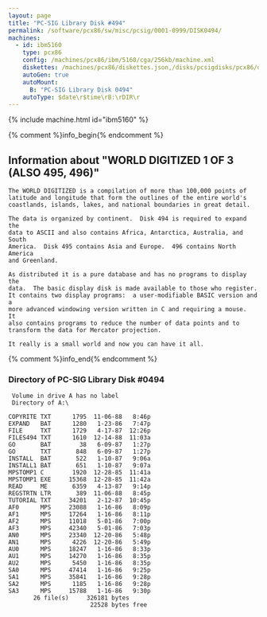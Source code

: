 ```yaml
---
layout: page
title: "PC-SIG Library Disk #494"
permalink: /software/pcx86/sw/misc/pcsig/0001-0999/DISK0494/
machines:
  - id: ibm5160
    type: pcx86
    config: /machines/pcx86/ibm/5160/cga/256kb/machine.xml
    diskettes: /machines/pcx86/diskettes.json,/disks/pcsigdisks/pcx86/diskettes.json
    autoGen: true
    autoMount:
      B: "PC-SIG Library Disk 0494"
    autoType: $date\r$time\rB:\rDIR\r
---
```


{% include machine.html id="ibm5160" %}

{% comment %}info_begin{% endcomment %}

## Information about "WORLD DIGITIZED 1 OF 3 (ALSO 495, 496)"

    The WORLD DIGITIZED is a compilation of more than 100,000 points of
    latitude and longitude that form the outlines of the entire world's
    coastlands, islands, lakes, and national boundaries in great detail.
    
    The data is organized by continent.  Disk 494 is required to expand the
    data to ASCII and also contains Africa, Antarctica, Australia, and South
    America.  Disk 495 contains Asia and Europe.  496 contains North
    America
    and Greenland.
    
    As distributed it is a pure database and has no programs to display the
    data.  The basic display disk is made available to those who register.
    It contains two display programs:  a user-modifiable BASIC version and a
    more advanced windowing version written in C and requiring a mouse.  It
    also contains programs to reduce the number of data points and to
    transform the data for Mercator projection.
    
    It really is a small world and now you can have it all.
{% comment %}info_end{% endcomment %}


### Directory of PC-SIG Library Disk #0494

     Volume in drive A has no label
     Directory of A:\

    COPYRITE TXT      1795  11-06-88   8:46p
    EXPAND   BAT      1280   1-23-86   7:47p
    FILE     TXT      1729   4-17-87  12:26p
    FILES494 TXT      1610  12-14-88  11:03a
    GO       BAT        38   6-09-87   1:27p
    GO       TXT       848   6-09-87   1:27p
    INSTALL  BAT       522   1-10-87   9:06a
    INSTALL1 BAT       651   1-10-87   9:07a
    MPSTOMP1 C        1920  12-28-85  11:41a
    MPSTOMP1 EXE     15368  12-28-85  11:42a
    READ     ME       6359   4-13-87   9:14p
    REGSTRTN LTR       389  11-06-88   8:45p
    TUTORIAL TXT     34201   2-12-87  10:45p
    AF0      MPS     23088   1-16-86   8:09p
    AF1      MPS     17264   1-16-86   8:11p
    AF2      MPS     11018   5-01-86   7:00p
    AF3      MPS     42340   5-01-86   7:03p
    AN0      MPS     23340  12-20-86   5:48p
    AN1      MPS      4226  12-20-86   5:49p
    AU0      MPS     18247   1-16-86   8:33p
    AU1      MPS     14270   1-16-86   8:35p
    AU2      MPS      5450   1-16-86   8:35p
    SA0      MPS     47414   1-16-86   9:25p
    SA1      MPS     35841   1-16-86   9:28p
    SA2      MPS      1185   1-16-86   9:28p
    SA3      MPS     15788   1-16-86   9:30p
           26 file(s)     326181 bytes
                           22528 bytes free
